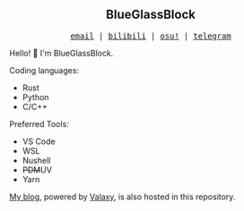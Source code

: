 <h2 align="center">BlueGlassBlock</h2>

<p align="center">
  <samp>
    <a href="mailto:self@blueg.top">email</a> |
    <a href="https://space.bilibili.com/62021739">bilibili</a> |
    <a href="https://osu.ppy.sh/users/20888456">osu!</a> |
    <a href="https://t.me/BlueGlassBlock">telegram</a>
  </samp>
</p>

Hello! :wave: I'm BlueGlassBlock.

Coding languages:
- Rust
- Python
- C/C++

Preferred Tools:
- VS Code
- WSL
- Nushell
- ~~PDM~~UV
- Yarn

[My blog](https://blog.blueg.top), powered by [Valaxy](https://valaxy.site), is also hosted in this repository.
